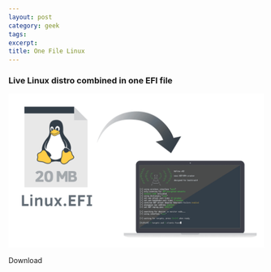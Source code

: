 ```yaml
---
layout: post
category: geek
tags:
excerpt:
title: One File Linux
---
```


### Live Linux distro combined in one EFI file

![One File Linux logo](/img/one-file-linux.png)

Download
